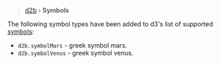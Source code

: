 > [d2b](../README.md) ›  **Symbols**

The following symbol types have been added to d3's list of supported [symbols](https://github.com/d3/d3-shape#symbols):

* `d2b.symbolMars` - greek symbol mars.
* `d2b.symbolVenus` - greek symbol venus.
